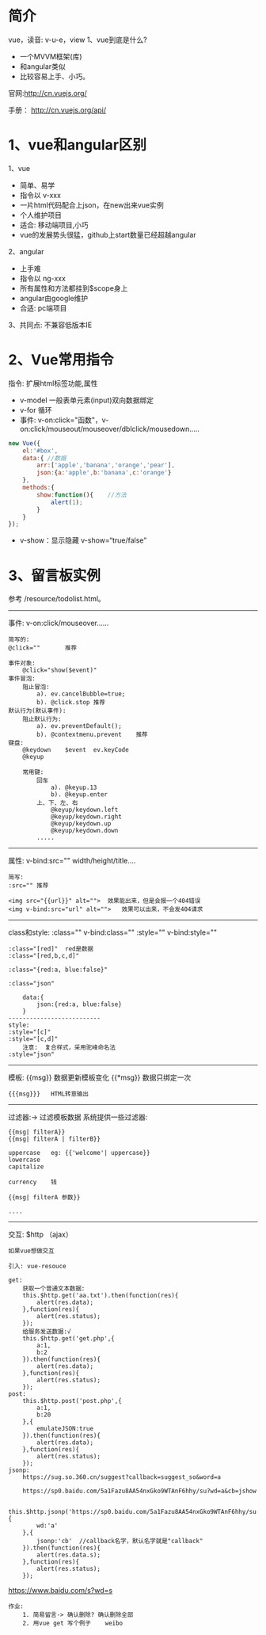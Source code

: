 # 简介
vue，读音:	v-u-e，view
1、vue到底是什么?
* 一个MVVM框架(库)
* 和angular类似
* 比较容易上手、小巧。

官网:http://cn.vuejs.org/	

手册： http://cn.vuejs.org/api/

# 1、vue和angular区别
1、vue
* 简单、易学
* 指令以 v-xxx
* 一片html代码配合上json，在new出来vue实例
* 个人维护项目
* 适合: 移动端项目,小巧
* vue的发展势头很猛，github上start数量已经超越angular

2、angular
* 上手难
* 指令以 ng-xxx
* 所有属性和方法都挂到$scope身上
* angular由google维护
* 合适: pc端项目

3、共同点: 不兼容低版本IE

# 2、Vue常用指令
指令: 扩展html标签功能,属性

* v-model	一般表单元素(input)双向数据绑定
* v-for 循环
* 事件: v-on:click="函数"，v-on:click/mouseout/mouseover/dblclick/mousedown.....
```js
new Vue({
	el:'#box',
	data:{ //数据
		arr:['apple','banana','orange','pear'],
		json:{a:'apple',b:'banana',c:'orange'}
	},
	methods:{
		show:function(){	//方法
			alert(1);
		}
	}
});
```
* v-show：显示隐藏 v-show=“true/false”

# 3、留言板实例
参考 /resource/todolist.html。




-----------------------------------------
事件:
	v-on:click/mouseover......
	
	简写的:
	@click=""		推荐

	事件对象:
		@click="show($event)"
	事件冒泡:
		阻止冒泡:  
			a). ev.cancelBubble=true;
			b). @click.stop	推荐
	默认行为(默认事件):
		阻止默认行为:
			a). ev.preventDefault();
			b). @contextmenu.prevent	推荐
	键盘:
		@keydown	$event	ev.keyCode
		@keyup

		常用键:
			回车
				a). @keyup.13
				b). @keyup.enter
			上、下、左、右
				@keyup/keydown.left
				@keyup/keydown.right
				@keyup/keydown.up
				@keyup/keydown.down
			.....
-----------------------------------------
属性:
	v-bind:src=""
		width/height/title....
	
	简写:
	:src=""	推荐

	<img src="{{url}}" alt="">	效果能出来，但是会报一个404错误
	<img v-bind:src="url" alt="">	效果可以出来，不会发404请求
-----------------------------------------
class和style:
	:class=""	v-bind:class=""
	:style=""	v-bind:style=""

	:class="[red]"	red是数据
	:class="[red,b,c,d]"
	
	:class="{red:a, blue:false}"

	:class="json"
		
		data:{
			json:{red:a, blue:false}
		}
	--------------------------
	style:
	:style="[c]"
	:style="[c,d]"
		注意:  复合样式，采用驼峰命名法
	:style="json"
-----------------------------------------
模板:
	{{msg}}		数据更新模板变化
	{{*msg}}	数据只绑定一次
	
	{{{msg}}}	HTML转意输出
-----------------------------------------
过滤器:-> 过滤模板数据
	系统提供一些过滤器:
	
	{{msg| filterA}}
	{{msg| filterA | filterB}}

	uppercase	eg:	{{'welcome'| uppercase}}
	lowercase
	capitalize

	currency	钱

	{{msg| filterA 参数}}

	....
-----------------------------------------
交互:
	$http	（ajax）

	如果vue想做交互

	引入: vue-resouce

	get:
		获取一个普通文本数据:
		this.$http.get('aa.txt').then(function(res){
		    alert(res.data);
		},function(res){
		    alert(res.status);
		});
		给服务发送数据:√
		this.$http.get('get.php',{
		    a:1,
		    b:2
		}).then(function(res){
		    alert(res.data);
		},function(res){
		    alert(res.status);
		});
	post:
		this.$http.post('post.php',{
		    a:1,
		    b:20
		},{
		    emulateJSON:true
		}).then(function(res){
		    alert(res.data);
		},function(res){
		    alert(res.status);
		});
	jsonp:
		https://sug.so.360.cn/suggest?callback=suggest_so&word=a

		https://sp0.baidu.com/5a1Fazu8AA54nxGko9WTAnF6hhy/su?wd=a&cb=jshow

		this.$http.jsonp('https://sp0.baidu.com/5a1Fazu8AA54nxGko9WTAnF6hhy/su',{
		    wd:'a'
		},{
		    jsonp:'cb'	//callback名字，默认名字就是"callback"
		}).then(function(res){
		    alert(res.data.s);
		},function(res){
		    alert(res.status);
		});
		
https://www.baidu.com/s?wd=s

	作业:
		1. 简易留言-> 确认删除? 确认删除全部
		2. 用vue get 写个例子	weibo


	
	
		
	
	

	
	

		

	
	
	
		

	
	
	

	



	















